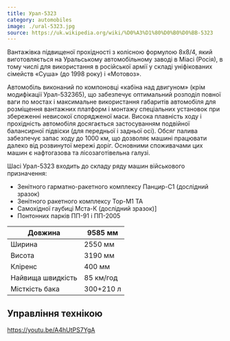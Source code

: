 ```yaml
---
title: Урал-5323
category: automobiles
image: ./ural-5323.jpg
source: https://uk.wikipedia.org/wiki/%D0%A3%D1%80%D0%B0%D0%BB-5323
---
```


Вантажівка підвищеної прохідності з колісною формулою 8х8/4, який виготовляється на Уральському автомобільному заводі в Міасі (Росія), в тому числі для використання в російської армії у складі уніфікованих сімейств «Суша» (до 1998 року) і «Мотовоз».

Автомобіль виконаний по компоновці «кабіна над двигуном» (крім модифікації Урал-532365), що забезпечує оптимальний розподіл повної ваги по мостах і максимальне використання габаритів автомобіля для розміщення вантажних платформ і монтажу спеціальних установок при збереженні невисокої спорядженої маси. Висока плавність ходу і прохідність автомобіля досягається застосуванням подвійної балансирної підвіски (для передньої і задньої осі). Обсяг палива забезпечує запас ходу до 1000 км, що дозволяє машині працювати далеко від розвинутої мережі доріг. Основними споживачами цих машин є нафтогазова та лісозаготівельна галузі.

Шасі Урал-5323 входить до складу ряду машин військового призначення:

- Зенітного гарматно-ракетного комплексу Панцир-С1 (дослідний зразок)
- Зенітного ракетного комплексу Тор-М1 ТА
- Самохідної гаубиці Мста-К (дослідний зразок)]
- Понтонних парків ПП-91 і ПП-2005

| Довжина           | 9585 мм   |
| ----------------- | --------- |
| Ширина            | 2550 мм   |
| Висота            | 3190 мм   |
| Кліренс           | 400 мм    |
| Найвища швидкість | 85 км/год |
| Місткість бака    | 300+210 л |

## Управління технікою

https://youtu.be/A4hUtPS7YgA
